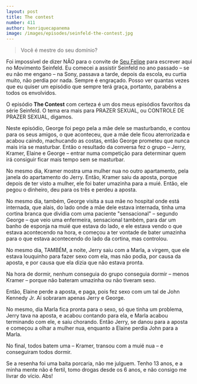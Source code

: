 ```yaml
---
layout: post
title: The contest
number: 411
author: henriquecapanema
image: /images/episodes/seinfeld-the-contest.jpg
---
```


> Você é mestre do seu domínio?

Foi impossível de dizer NÃO para o convite de <a title="Seu Felipe" href="http://seufelipe.com.br/">Seu Felipe</a> para escrever aqui no Movimento Seinfeld. Eu comecei a assistir Seinfeld no ano passado – se eu não me engano – na Sony, passava a tarde, depois da escola, eu curtia muito, não perdia por nada. Sempre é engraçado. Posso ver quantas vezes que eu quiser um episódio que sempre terá graça, portanto, parabéns a todos os envolvidos.

O episódio **The Contest** com certeza é um dos meus episódios favoritos da série Seinfeld. O tema era mais para PRAZER SEXUAL, ou CONTROLE DE PRAZER SEXUAL, digamos.

Neste episódio, George foi pego pela a mãe dele se masturbando, e contou para os seus amigos, o que aconteceu, que a mãe dele ficou aterrorizada e acabou caindo, machucando as costas, então George prometeu que nunca mais iria se masturbar. Então o resultado da conversa fez o grupo – Jerry, Kramer, Elaine e George – entrar numa competição para determinar quem irá consiguir ficar mais tempo sem se masturbar.

No mesmo dia, Kramer mostra uma mulher nua no outro apartamento, pela janela do apartamento do Jerry. Então, Kramer saiu da aposta, porque depois de ter visto a mulher, ele foi bater umazinha para a muié. Então, ele pegou o dinheiro, deu para os três e perdeu a aposta.

No mesmo dia, também, George visita a sua mãe no hospital onde está internada, que alais, do lado onde a mãe dele estava internada, tinha uma cortina branca que dividia com uma paciente "sensacional" – segundo George – que veio uma enfermeira, sensacional também, para dar um banho de esponja na muié que estava do lado, e ele estava vendo o que estava acontecendo na hora, e começou a ter vontade de bater umazinha para o que estava acontecendo do lado da cortina, mas controlou.

No mesmo dia, TAMBÉM, a noite, Jerry saiu com a Marla, a virgem, que ele estava louquinho para fazer sexo com ela, mas não podia, por causa da aposta, e por causa que ela dizia que não estava pronta.

Na hora de dormir, nenhum conseguia do grupo conseguia dormir – menos Kramer – porque não bateram umazinha ou não tiveram sexo.

Então, Elaine perde a aposta, e paga, pois fez sexo com um tal de John Kennedy Jr. Aí sobraram apenas Jerry e George.

No mesmo, dia Marla fica pronta para o sexo, só que tinha um problema, Jerry tava na aposta, e acabou contando para ela, e Marla acabou terminando com ele, e saiu chorando. Então Jerry, se danou para a aposta e começou a olhar a mulher nua, enquanto a Elaine perdia John para a Marla.

No final, todos batem uma – Kramer, transou com a muié nua – e conseguiram todos dormir.

Se a resenha foi uma baita porcaria, não me julguem. Tenho 13 anos, e a minha mente não é fertil, tomo drogas desde os 6 anos, e não consigo me livrar do vício. Abs!